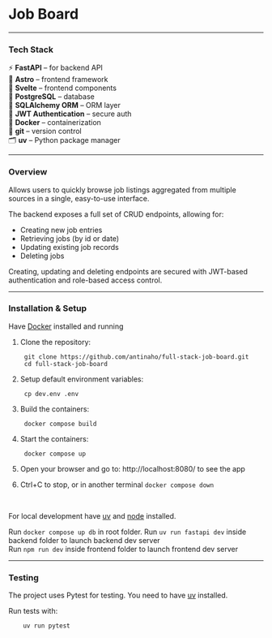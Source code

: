 # Job Board 

---

### Tech Stack

⚡ **FastAPI** – for backend API  
🌌 **Astro** – frontend framework  
🧩 **Svelte** – frontend components  
🐘 **PostgreSQL** – database  
🧠 **SQLAlchemy ORM** – ORM layer  
🔐 **JWT Authentication** – secure auth  
🐳 **Docker** – containerization  
🧭 **git** – version control  
🗂️ **uv** – Python package manager  

---

### Overview

Allows users to quickly browse job listings aggregated from multiple sources in a single, easy-to-use interface.

The backend exposes a full set of CRUD endpoints, allowing for:

- Creating new job entries
- Retrieving jobs (by id or date)
- Updating existing job records
- Deleting jobs

Creating, updating and deleting endpoints are secured with JWT-based authentication and role-based access control.

---

### Installation & Setup

Have [Docker](https://www.docker.com/products/docker-desktop/) installed and running

1. Clone the repository:

        git clone https://github.com/antinaho/full-stack-job-board.git  
        cd full-stack-job-board

2. Setup default environment variables:

        cp dev.env .env

3. Build the containers:

        docker compose build

4. Start the containers:

        docker compose up

5. Open your browser and go to: http://localhost:8080/ to see the app

6. Ctrl+C to stop, or in another terminal `docker compose down`


<br>

For local development have [uv](https://docs.astral.sh/uv/) and [node](https://nodejs.org/en/) installed.

Run `docker compose up db` in root folder. Run `uv run fastapi dev` inside backend folder to launch backend dev server  
Run `npm run dev` inside frontend folder to launch frontend dev server

---

### Testing

The project uses Pytest for testing. You need to have [uv](https://docs.astral.sh/uv/) installed.

Run tests with:

        uv run pytest